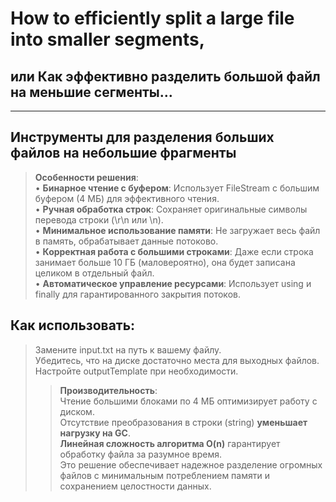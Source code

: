 # How to efficiently split a large file into smaller segments, 
## или Как эффективно разделить большой файл на меньшие сегменты…
---
Инструменты для разделения больших файлов на небольшие фрагменты
---
>	**Особенности решения**:</br>
	• **Бинарное чтение с буфером**: Использует FileStream с большим буфером (4 МБ) для эффективного чтения.</br>
	• **Ручная обработка строк**: Сохраняет оригинальные символы перевода строки (\r\n или \n).</br>
	• **Минимальное использование памяти**: Не загружает весь файл в память, обрабатывает данные потоково.</br>
	• **Корректная работа с большими строками**: Даже если строка занимает больше 10 ГБ (маловероятно), она будет записана целиком в отдельный файл.</br>
	• **Автоматическое управление ресурсами**: Использует using и finally для гарантированного закрытия потоков.</br>
## Как использовать:
>	Замените input.txt на путь к вашему файлу.</br>
	Убедитесь, что на диске достаточно места для выходных файлов.</br>
	Настройте outputTemplate при необходимости.</br>
>>	**Производительность**:</br>
	  Чтение большими блоками по 4 МБ оптимизирует работу с диском.</br>
	  Отсутствие преобразования в строки (string) **уменьшает нагрузку на GC**.</br>
	  **Линейная сложность алгоритма O(n)** гарантирует обработку файла за разумное время.</br>
	  Это решение обеспечивает надежное разделение огромных файлов с минимальным потреблением памяти и сохранением целостности данных.
